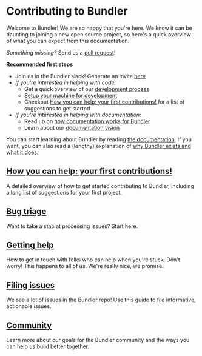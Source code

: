 # Contributing to Bundler

Welcome to Bundler! We are so happy that you're here. We know it can be daunting to joining a new open source project, so here's a quick overview of what you can expect from this documentation.

*Something missing?* Send us a [pull request](../development/PULL_REQUESTS.md)!

**Recommended first steps**

- Join us in the Bundler slack! Generate an invite [here](http://slack.bundler.io/)
- *If you're interested in helping with code:*
  - Get a quick overview of our [development process](../development/README.md)
  - [Setup your machine for development](../development/SETUP.md)
  - Checkout [How you can help: your first contributions!](HOW_YOU_CAN_HELP.md) for a list of suggestions to get started
- *If you're interested in helping with documentation:*
  - Read up on [how documentation works for Bundler](../documentation/README.md)
  - Learn about our [documentation vision](../documentation/VISION.md)

You can start learning about Bundler by reading [the documentation](http://bundler.io). If you want, you can also read a (lengthy) explanation of [why Bundler exists and what it does](http://bundler.io/rationale.html).

## [How you can help: your first contributions!](HOW_YOU_CAN_HELP.md)

A detailed overview of how to get started contributing to Bundler, including a long list of suggestions for your first project.

## [Bug triage](BUG_TRIAGE.md)

Want to take a stab at processing issues? Start here.

## [Getting help](GETTING_HELP.md)

How to get in touch with folks who can help when you're stuck. Don't worry! This happens to all of us. We're really nice, we promise.

## [Filing issues](ISSUES.md)

We see a lot of issues in the Bundler repo! Use this guide to file informative, actionable issues.

## [Community](COMMUNITY.md)

Learn more about our goals for the Bundler community and the ways you can help us build better together.
